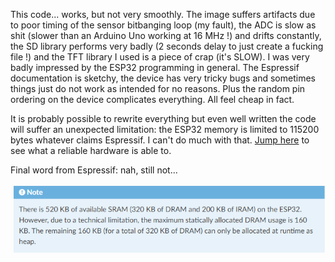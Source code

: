 This code... works, but not very smoothly. The image suffers artifacts due to poor timing of the sensor bitbanging loop (my fault), the ADC is slow as shit (slower than an Arduino Uno working at 16 MHz !) and drifts constantly, the SD library performs very badly (2 seconds delay to just create a fucking file !) and the TFT library I used is a piece of crap (it's SLOW). I was very badly impressed by the ESP32 programming in general. The Espressif documentation is sketchy, the device has very tricky bugs and sometimes things just do not work as intended for no reasons. Plus the random pin ordering on the device complicates everything. All feel cheap in fact.

It is probably possible to rewrite everything but even well written the code will suffer an unexpected limitation: the ESP32 memory is limited to 115200 bytes whatever claims Espressif. I can't do much with that. [Jump here](https://github.com/Raphael-Boichot/Mitsubishi-M64282FP-dashcam) to see what a reliable hardware is able to.

Final word from Espressif: nah, still not...

![](/ESP32_version_beta/ESP32_specifications.png)
